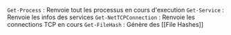`Get-Process` : Renvoie tout les processus en cours d'execution
`Get-Service` : Renvoie les infos des services 
`Get-NetTCPConnection` : Renvoie les connections TCP en cours 
`Get-FileHash` :  Génère des [[File Hashes]]
